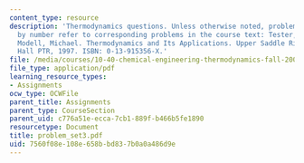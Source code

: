 ```yaml
---
content_type: resource
description: 'Thermodynamics questions. Unless otherwise noted, problems assigned
  by number refer to corresponding problems in the course text: Tester, J. W., and
  Modell, Michael. Thermodynamics and Its Applications. Upper Saddle River, NJ: Prentice
  Hall PTR, 1997. ISBN: 0-13-915356-X.'
file: /media/courses/10-40-chemical-engineering-thermodynamics-fall-2003/7560f08e108e658bbd837b0a0a486d9e_problem_set3.pdf
file_type: application/pdf
learning_resource_types:
- Assignments
ocw_type: OCWFile
parent_title: Assignments
parent_type: CourseSection
parent_uid: c776a51e-ecca-7cb1-889f-b466b5fe1890
resourcetype: Document
title: problem_set3.pdf
uid: 7560f08e-108e-658b-bd83-7b0a0a486d9e
---
```

